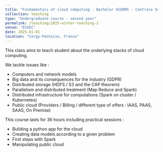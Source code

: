 ```yaml
---
title: "Fundamentals of cloud computing - Bachelor AIDAMS - Centrale Supelec / ESSEC"
collection: teaching
type: "Undergraduate course - second year"
permalink: /teaching/2025-winter-teaching-1
venue: "ESSEC"
date: 2025-01-01
location: "Cergy-Pontoise, France"
---
```


This class aims to teach student about the underlying stacks of cloud computing. 

We tackle issues like :
- Computers and network models
- Big data and its consequences for the industry (GDPR)
- Distributed storage (HDFS / S3 and the CAP theorem)
- Parallelism and distributed treatment (Map Reduce and Spark)
- Distributed infrastructure for computations (Spark on cluster / Kubernetes)
- Public cloud (Providers / Billing / different type of offers : IAAS, PAAS, SAAS, On Premise)

This course lasts for 36 hours including practical sessions :

- Building a python app for the cloud
- Creating data models according to a given problem
- First steps with Spark
- Manipulating public cloud